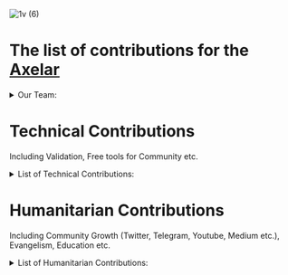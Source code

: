 ![1v (6)](https://user-images.githubusercontent.com/92199696/195659349-109c51b4-1af4-419f-927e-0c629e1acce6.png)
# The list of contributions for the [Axelar](https://axelar.network)
<details>
  <summary>Our Team:</summary>

- [Vladimir Ponmimajushij Competencies](https://github.com/Antropocosmist/my_competencies)
- [Vladimir Synthetic Competencies](https://www.instagram.com/synth_etic_/)
- [Valentin Medniyy Competencies](https://github.com/Medniyy)
- [Eugeniy Yakovishin Competencies](https://github.com/evgen3000)
- [Danil Milyutin Competencies](https://github.com/danilmilyutin)
- Secret Member😎
- This character is unexplored👽
  </details>

# Technical Contributions
Including Validation, Free tools for Community etc. 

<details>

  <summary>List of Technical Contributions:</summary>
  

- We validate Axelar Chain in Mainnet but still in inactive set | [Validator's link](https://www.mintscan.io/axelar/validators/axelarvaloper1ftqma496np33y054x6gjeh2maxy00e00p2nl9l)

- Also we've implemented support for Ethereum external chain.

We working on Sputnik Network, and we added $AXL to https://t.me/SputnikNetworkBot without any support

![image](https://user-images.githubusercontent.com/92199696/205491037-51fa4cfb-f604-4acc-9a43-66cad0fca7c2.png)

We've added $AXL to Sputnik Exchange and to Sputnik Network. Now users can send tips with $AXL in Twitter and Telegram, and also p2p-exchange $AXL directly in Telegram!| [News in Twitter](https://twitter.com/SputnikNetwork/status/1592164428476473345)
  </details>

 # Humanitarian Contributions
 Including Community Growth (Twitter, Telegram, Youtube, Medium etc.), Evangelism, Education etc. 
 
 <details>
  <summary>List of Humanitarian Contributions:</summary>
  
## Twitter <br/>

<details>
  <summary>Twitter Activity</summary>

There's a plenty of updates about Axelar in our Cosmos Ecosystem [Twitter](https://x.com/CosmosEcosystem)

## Recent Contributions for Axelar Network

### Special Infographics  
Covering news from the Axelar Ecosystem:  
- [Infographic 1](https://x.com/CosmosEcosystem/status/1845843159885943206)  
- [Infographic 2](https://x.com/CosmosEcosystem/status/1849041307953410516)  
- [Infographic 3](https://x.com/CosmosEcosystem/status/1860887292467970239)  

### Daily News  
- [Daily Update 1](https://x.com/CosmosEcosystem/status/1845444433497440292)  
- [Daily Update 2](https://x.com/CosmosEcosystem/status/1848026611007848843)  
- [Daily Update 3](https://x.com/CosmosEcosystem/status/1850919048638280031)  
- [Daily Update 4](https://x.com/CosmosEcosystem/status/1861284600963539315)  

### Weekly News (Statistics)  
- [Weekly Update 1](https://x.com/CosmosEcosystem/status/1842233928310304800)  
- [Weekly Update 2](https://x.com/CosmosEcosystem/status/1847257084036841811)  
- [Weekly Update 3](https://x.com/CosmosEcosystem/status/1849776309213295102)  
- [Weekly Update 4](https://x.com/CosmosEcosystem/status/1852347500134388075)  
- [Weekly Update 5](https://x.com/CosmosEcosystem/status/1857817790763159999)  


</details>
